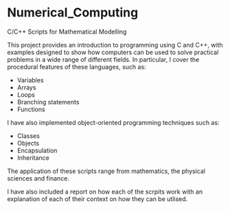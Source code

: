 # Numerical_Computing
C/C++ Scripts for Mathematical Modelling

This project provides an introduction to programming using C and C++, with examples designed to show how computers can be used to solve practical problems in a wide range of different fields.
In particular, I cover the procedural features of these languages, such as:
- Variables
- Arrays
- Loops
- Branching statements 
- Functions

I have also implemented object-oriented programming techniques such as:
- Classes
- Objects
- Encapsulation
- Inheritance

The application of these scripts range from mathematics, the physical sciences and finance.

I have also included a report on how each of the scrpits work with an explanation of each of their context on how they can be utlised.
